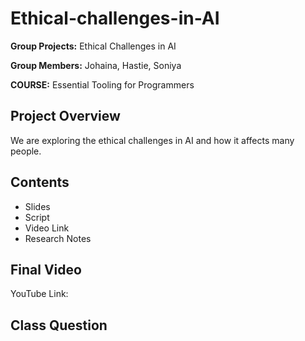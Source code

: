 # Ethical-challenges-in-AI
**Group Projects:** Ethical Challenges in AI

**Group Members:** Johaina, Hastie, Soniya

**COURSE:** Essential Tooling for Programmers

## Project Overview
We are exploring the ethical challenges in AI and how it affects many people.

## Contents
- Slides
- Script
- Video Link
- Research Notes

## Final Video
YouTube Link:

## Class Question

